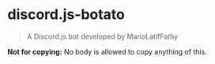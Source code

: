 # discord.js-botato

> A Discord.js bot developed by MarioLatifFathy

**Not for copying:** No body is allowed to copy anything of this.
